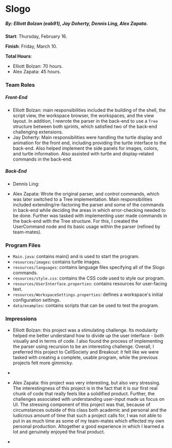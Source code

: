 Slogo
=====
##### By: Elliott Bolzan (eab91), Jay Doherty, Dennis Ling, Alex Zapata.

**Start**: Thursday, February 16.

**Finish**: Friday, March 10.

**Total Hours**:

- Elliott Bolzan: 70 hours.
- Alex Zapata: 45 hours.

### Team Roles
##### Front-End

- Elliott Bolzan: main responsibilities included the building of the shell, the script view, the workspace browser, the workspaces, and the view layout. In addition, I rewrote the parser in the back-end to use a `Tree` structure between both sprints, which satisfied two of the back-end challenging extensions. 
- Jay Doherty: Main responsibilities were handling the turtle display and animation for the front end, including providing the turtle interface to the back-end. Also helped implement the side panels for images, colors, and turtle information. Also assisted with turtle and display-related commands in the back-end.

##### Back-End
- Dennis Ling:

- Alex Zapata: Wrote the original parser, and control commands, which was later switched to a Tree implementation. Main responsibilities included extending/re-factoring the parser and some of the commands in back-end while deciding the areas in which error-checking needed to be done. Further was tasked with implementing user made commands in the back-end with the Tree structure. For this, I created the UserCommand node and its basic usage within the parser (refined by team-mates).

### Program Files
* `Main.java`: contains main() and is used to start the program.
* `resources/images`: contains turtle images.
* `resources/languages`: contains language files specifying all of the Slogo commands.
* `resources/style.css`: contains the CSS code used to style our program.
* `resources/UserInterface.properties`: contains resources for user-facing text.
* `resources/WorkspaceSettings.properties`: defines a workspace's initial configuration settings.
* `data/examples`: contains scripts that can be used to test the program.

### Impressions


* Elliott Bolzan: this project was a stimulating challenge. Its modularity helped me better understand how to divide up the user interface - both visually and in terms of code. I also found the process of implementing the parser using recursion to be an interesting challenge. Overall, I preferred this project to CellSociety and Breakout: it felt like we were tasked with creating a complete, usable program, while the previous projects felt more gimmicky.
* 

* Alex Zapata: this project was very interesting, but also very stressing. The interestingness of this project is in the fact that it is our first real chunk of code that really feels like a solidified product. Further, the challenges associated with understanding user-input made us focus on UI. The stressing component of this project was that, because of circumstances outside of this class both academic and personal and the ludicrous amount of time that such a project calls for, I was not able to put in as much time as some of my team-mates which effected my own personal production. Altogether a good experience in which I learned a lot and genuinely enjoyed the final product.
*


